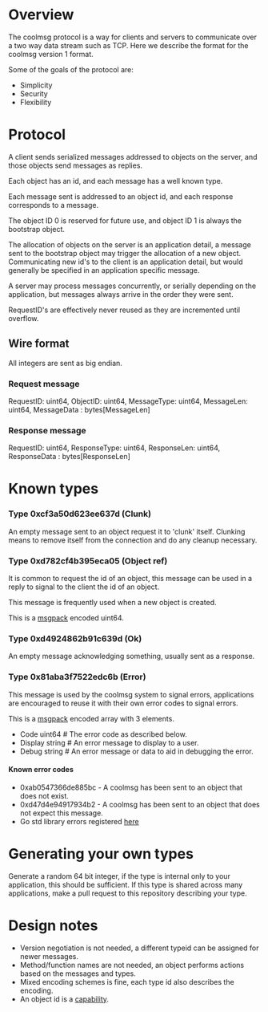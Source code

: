 # Overview

The coolmsg protocol is a way for clients and servers to communicate over a two way data stream such as TCP. Here we
describe the format for the coolmsg version 1 format.

Some of the goals of the protocol are:

- Simplicity
- Security
- Flexibility

# Protocol

A client sends serialized messages addressed to objects on the server, and those objects send messages as replies. 

Each object has an id, and each message has a well known type.

Each message sent is addressed to an object id, and each response corresponds to a message.

The object ID 0 is reserved for future use, and object ID 1 is always the bootstrap object.

The allocation of objects on the server is an application detail, a message sent to the bootstrap object
may trigger the allocation of a new object. Communicating new id's to the client is an application detail,
but would generally be specified in an application specific message.

A server may process messages concurrently, or serially depending on the application,
but messages always arrive in the order they were sent.

RequestID's are effectively never reused as they are incremented until overflow.

## Wire format

All integers are sent as big endian.

### Request message

RequestID: uint64, ObjectID: uint64, MessageType: uint64, MessageLen: uint64, MessageData : bytes[MessageLen]

### Response message

RequestID: uint64, ResponseType: uint64, ResponseLen: uint64, ResponseData : bytes[ResponseLen]

# Known types

### Type 0xcf3a50d623ee637d (Clunk)

An empty message sent to an object request it to 'clunk' itself.
Clunking means to remove itself from the connection and do any cleanup
necessary.

### Type 0xd782cf4b395eca05 (Object ref)

It is common to request the id of an object, this message can
be used in a reply to signal to the client the id of an object.

This message is frequently used when a new object is created.

This is a [msgpack](https://msgpack.org/index.html) encoded uint64.

### Type 0xd4924862b91c639d (Ok)

An empty message acknowledging something, usually sent as a response.

### Type 0x81aba3f7522edc6b (Error)

This message is used by the coolmsg system to signal errors, applications are encouraged to 
reuse it with their own error codes to signal errors.

This is a [msgpack](https://msgpack.org/index.html) encoded array with 3 elements.

- Code    uint64 # The error code as described below.
- Display string # An error message to display to a user.
- Debug   string # An error message or data to aid in debugging the error.

#### Known error codes

- 0xab0547366de885bc - A coolmsg has been sent to an object that does not exist.
- 0xd47d4e94917934b2 - A coolmsg has been sent to an object that does not expect this message.
- Go std library errors registered [here](https://github.com/coolmsg/go-coolmsg/blob/master/goerrors/errors.go)

# Generating your own types

Generate a random 64 bit integer, if the type is internal only to your application, this should be sufficient. If this
type is shared across many applications, make a pull request to this repository describing your type.

# Design notes

- Version negotiation is not needed, a different typeid can be assigned for newer messages.
- Method/function names are not needed, an object performs actions based on the messages and types.
- Mixed encoding schemes is fine, each type id also describes the encoding.
- An object id is a [capability](https://en.wikipedia.org/wiki/Capability-based_security). 